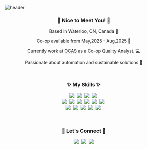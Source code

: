 <!--
**Ko-dany/Ko-dany** is a ✨ _special_ ✨ repository because its `README.md` (this file) appears on your GitHub profile.

Here are some ideas to get you started:

- 🔭 I’m currently working on ...
- 🌱 I’m currently learning ...
- 👯 I’m looking to collaborate on ...
- 🤔 I’m looking for help with ...
- 💬 Ask me about ...
- 📫 How to reach me: ...
- 😄 Pronouns: ...
- ⚡ Fun fact: ...
-->

![header](https://capsule-render.vercel.app/api?type=venom&color=auto&height=250&section=header&text=Hi,%20I'm%20Dany!&fontSize=90)
<h3 align="center">👋 Nice to Meet You! 👋</h3>
<div align="center">
  <p>Based in Waterloo, ON, Canada 🍂</p>
  <p>Co-op available from May,2025 - Aug,2025 🌱</p>
  <p>Currently work at <a href="https://www.ocas.ca/what-we-do/ontariocolleges" tartget="_blank" rel="noopener noreferrer">OCAS</a> as a Co-op Quality Analyst. 💻</p>
  <p>Passionate about automation and sustainable solutions 💓</p>
</div>
<br>
<h3 align="center">✨ My Skills ✨</h3>
<p align="center">
  <!-- Languages -->
  <img src="https://img.shields.io/badge/Javascript-F7DF1E?style=flat-square&logo=javascript&logoColor=white"/></a>&nbsp 
  <img src="https://img.shields.io/badge/Typescript-3178C6?style=flat-square&logo=typescript&logoColor=white"/></a>&nbsp 
  <img src="https://img.shields.io/badge/C%23-006600?style=flat-square&logo=C%23&logoColor=white"/></a>&nbsp 
<!--   <img src="https://img.shields.io/badge/Java-007396?style=flat-square&logo=Java&logoColor=white"/></a>&nbsp -->
  <img src="https://img.shields.io/badge/Python-004088?style=flat-square&logo=Python&logoColor=white"/></a>&nbsp 

  <!-- Framework & Library -->
  <br>
  <img src="https://img.shields.io/badge/ASP.NET-A9225C?style=flat-square&logo=dotnet&logoColor=white"/></a>&nbsp 
  <img src="https://img.shields.io/badge/React.js-61DAFB?style=flat-square&logo=React&logoColor=black"/></a>&nbsp 
  <img src="https://img.shields.io/badge/Flask-000000?style=flat-square&logo=flask&logoColor=white"/></a>&nbsp 
  <img src="https://img.shields.io/badge/Bootstrap-7952B3?style=flat-square&logo=bootstrap&logoColor=white"/></a>&nbsp
  <img src="https://img.shields.io/badge/Node.js-339933?style=flat-square&logo=Node.js&logoColor=white"/></a>&nbsp
  <img src="https://img.shields.io/badge/Mysql-feca57?style=flat-square&logo=MySql&logoColor=black"/></a>&nbsp

  <!-- Others -->
  <br>
  <img src="https://img.shields.io/badge/DevOps-CB2E6D?style=flat-square&logo=azuredevops&logoColor=white"/></a>&nbsp 
  <img src="https://img.shields.io/badge/Selenium-43B02A?style=flat-square&logo=selenium&logoColor=white"/></a>&nbsp 
  <img src="https://img.shields.io/badge/Linux-E95420?style=flat-square&logo=linux&logoColor=white"/></a>&nbsp
  <img src="https://img.shields.io/badge/Jenkins-D24939?style=flat-square&logo=Jenkins&logoColor=white"/></a>&nbsp
  <img src="https://img.shields.io/badge/Bitbucket-0052CC?style=flat-square&logo=Bitbucket&logoColor=white"/></a>&nbsp
</p>
<br>
<h3 align="center">🐌 Let's Connect 🐌</h3>
<p align="center">
  <a target="_blank" rel="noopener noreferrer" href="https://ko-dany.github.io/"><img src="https://img.shields.io/badge/Portfolio-417598?style=flat-square&logo=github&logoColor=white&link=https://ko-dany.github.io/"/></a>&nbsp
  <a target="_blank" rel="noopener noreferrer" href="https://www.linkedin.com/in/dahyun-dany-ko/"><img src="https://img.shields.io/badge/Linkedin-0A66C2?style=flat-square&logo=linkedin&logoColor=white&link=https://www.linkedin.com/in/dahyun-dany-ko/"/></a>&nbsp
  <!--<a href="https://www.instagram.com/hye_inisfree/"><img src="https://img.shields.io/badge/Instagram-E4405F?style=flat-square&logo=Instagram&logoColor=white&link=https://www.instagram.com/hye_inisfree/"/></a>&nbsp-->
  <a href="mailto:iamgo910@gmail.com"><img src="https://img.shields.io/badge/Gmail-d14836?style=flat-square&logo=Gmail&logoColor=white&link=iamgo910@gmail.com"/></a>
</p>
<br><br>
<!--
<div align="center">
  <a href="https://github.com/Ko-dany/github-readme-stats">
    <img height=200 src="https://github-readme-stats.vercel.app/api?username=Ko-dany" />
  </a>
</div>
-->







<!-- May/May not be used in the future -->
<!--![Anurag's GitHub stats](https://github-readme-stats.vercel.app/api?username=Ko-dany&show_icons=true&theme=transparent)-->

<!--![Top Langs](https://github-readme-stats.vercel.app/api/top-langs/?username=Ko-dany&layout=compact)-->


<!--
- 🎓 I'm currently in 2nd year of Computer Programming & Analysis at Conestoga College.
- 💻 I'm learning **C#**, **JavaScript**,**Python** and **Java**.
- 📓 I use **ASP.NET Core**, **React.js**, **Flask** and **MySQL**.
- ✨ I'm looking for a co-op opportunity **starting from May 2024, with 4-16 months** of flexibility.
- 😆 I enjoy rock climbing and watching tv shows.

### **Contact Information:**
-->


<!--📫 <a href="https://ko-dany.github.io/" target="_blank" rel="noopener noreferrer">My Website</a>
<br>
🔗 <a href="https://www.linkedin.com/in/dahyun-dany-ko/" target="_blank" rel="noopener noreferrer">LinkedIn</a>
<br>
📧 <a href="mailto:iamgo910@gmail.com">iamgo910@gmail.com</a>

### **Languages and Tools:**

<html>
  <div>
    <img
      src="./logo/csharp_logo.png"
      width="50"
    />
    <img
      src="./logo/javascript_logo.png"
      width="50"
    />
    <img
      src="./logo/java_logo.png"
      width="50"
    />
    <img
      src="./logo/python_logo.png"
      width="50"
    />
    <img
      src="./logo/dotnet_logo.png"
      width="50"
    />
    <img
      src="./logo/react_logo.png"
      width="50"
    />
    <img
      src="./logo/flask_logo.png"
      width="50"
    />
            <img
      src="./logo/mysql_logo.png"
      width="50"
    />
    <img
      src="./logo/github_logo.png"
      width="50"
    />
  </div>
</html>
-->

